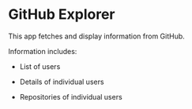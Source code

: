 # GitHub Explorer

This app fetches and display information from GitHub.

Information includes:

- List of users

- Details of individual users

- Repositories of individual users
